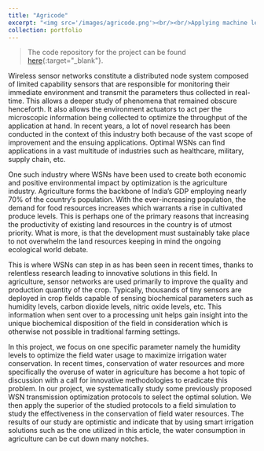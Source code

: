 ```yaml
---
title: "Agricode"
excerpt: "<img src='/images/agricode.png'><br/><br/>Applying machine learning based WBAN transmission protocols to reduce agriculture water consumption by approximately 38% (in simulation)."
collection: portfolio
---
```

> The code repository for the project can be found [here](https://github.com/harshitaachadha/agricode){:target="_blank"}.

Wireless sensor networks constitute a distributed node system composed of limited capability sensors that are responsible for monitoring their immediate environment and transmit the parameters thus collected in real-time. This allows a deeper study of phenomena that remained obscure henceforth. It also allows the environment actuators to act per the microscopic information being collected to optimize the throughput of the application at hand. In recent years, a lot of novel research has been conducted in the context of this industry both because of the vast scope of improvement and the ensuing applications. Optimal WSNs can find applications in a vast multitude of industries such as healthcare, military, supply chain, etc.

One such industry where WSNs have been used to create both economic and positive environmental impact by optimization is the agriculture industry. Agriculture forms the backbone of India’s GDP employing nearly 70% of the country’s population. With the ever-increasing population, the demand for food resources increases which warrants a rise in cultivated produce levels. This is perhaps one of the primary reasons that increasing the productivity of existing land resources in the country is of utmost priority. What is more, is that the development must sustainably take place to not overwhelm the land resources keeping in mind the ongoing ecological world debate.

This is where WSNs can step in as has been seen in recent times, thanks to relentless research leading to innovative solutions in this field.  In agriculture, sensor networks are used primarily to improve the quality and production quantity of the crop. Typically, thousands of tiny sensors are deployed in crop fields capable of sensing biochemical parameters such as humidity levels, carbon dioxide levels, nitric oxide levels, etc. This information when sent over to a processing unit helps gain insight into the unique biochemical disposition of the field in consideration which is otherwise not possible in traditional farming settings.  

In this project, we focus on one specific parameter namely the humidity levels to optimize the field water usage to maximize irrigation water conservation. In recent times, conservation of water resources and more specifically the overuse of water in agriculture has become a hot topic of discussion with a call for innovative methodologies to eradicate this problem. In our project, we systematically study some previously proposed WSN transmission optimization protocols to select the optimal solution. We then apply the superior of the studied protocols to a field simulation to study the effectiveness in the conservation of field water resources. The results of our study are optimistic and indicate that by using smart irrigation solutions such as the one utilized in this article, the water consumption in agriculture can be cut down many notches.

